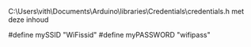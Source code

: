 C:\Users\vith\Documents\Arduino\libraries\Credentials\credentials.h met deze inhoud


#define mySSID "WiFissid"
#define myPASSWORD "wifipass"
